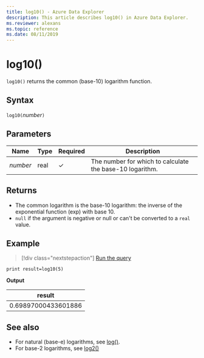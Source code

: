```yaml
---
title: log10() - Azure Data Explorer
description: This article describes log10() in Azure Data Explorer.
ms.reviewer: alexans
ms.topic: reference
ms.date: 08/11/2019
---
```

# log10()

`log10()` returns the common (base-10) logarithm function.  

## Syntax

`log10(`*number*`)`

## Parameters

| Name | Type | Required | Description |
|--|--|--|--|
|*number*| real | &check; | The number for which to calculate the base-10 logarithm.|

## Returns

* The common logarithm is the base-10 logarithm: the inverse of the exponential function (exp) with base 10.
* `null` if the argument is negative or null or can't be converted to a `real` value.

## Example

> [!div class="nextstepaction"]
> <a href="https://dataexplorer.azure.com/clusters/help/databases/Samples?query=H4sIAAAAAAAAAysoyswrUShKLS7NKbHNyU83NNAw1QQAQyXyFRUAAAA=" target="_blank">Run the query</a>

```kusto
print result=log10(5)
```

**Output**

|result|
|--|
|0.69897000433601886|

## See also

* For natural (base-e) logarithms, see [log()](log-function.md).
* For base-2 logarithms, see [log2()](log2-function.md)